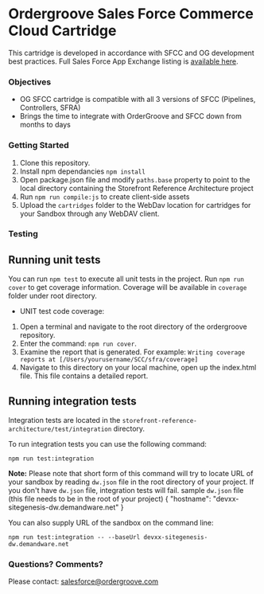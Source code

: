 # Ordergroove Sales Force Commerce Cloud Cartridge #

This cartridge is developed in accordance with SFCC and OG development best practices. Full Sales Force App Exchange listing is <a href="https://appexchange.salesforce.com/listingDetail?listingId=a0N3A00000G0yJ1UAJ" target="_blank">available here</a>. 

### Objectives ###

* OG SFCC cartridge is compatible with all 3 versions of SFCC (Pipelines, Controllers, SFRA)
* Brings the time to integrate with OrderGroove and SFCC down from months to days


### Getting Started ###

1. Clone this repository.
2. Install npm dependancies `npm install`
3. Open package.json file and modify `paths.base` property to point to the local directory containing the Storefront Reference Architecture project
4. Run `npm run compile:js` to create client-side assets
5. Upload the `cartridges` folder to the WebDav location for cartridges for your Sandbox through any WebDAV client.

### Testing ###
## Running unit tests

You can run `npm test` to execute all unit tests in the project. Run `npm run cover` to get coverage information. Coverage will be available in `coverage` folder under root directory.

* UNIT test code coverage:
1. Open a terminal and navigate to the root directory of the ordergroove repository.
2. Enter the command: `npm run cover`.
3. Examine the report that is generated. For example: `Writing coverage reports at [/Users/yourusername/SCC/sfra/coverage]`
3. Navigate to this directory on your local machine, open up the index.html file. This file contains a detailed report.

## Running integration tests
Integration tests are located in the `storefront-reference-architecture/test/integration` directory.

To run integration tests you can use the following command:

```
npm run test:integration
```

**Note:** Please note that short form of this command will try to locate URL of your sandbox by reading `dw.json` file in the root directory of your project. If you don't have `dw.json` file, integration tests will fail.
sample `dw.json` file (this file needs to be in the root of your project)
{
    "hostname": "devxx-sitegenesis-dw.demandware.net"
}

You can also supply URL of the sandbox on the command line:

```
npm run test:integration -- --baseUrl devxx-sitegenesis-dw.demandware.net
```

### Questions?  Comments? ###
Please contact: salesforce@ordergroove.com